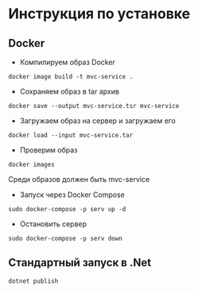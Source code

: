 # Инструкция по установке

## Docker

- Компилируем образ Docker

<code>docker image build -t mvc-service .</code>

- Сохраняем образ в tar архив

<code>docker save --output mvc-service.tsr mvc-service</code>

- Загружаем образ на сервер и загружаем его

<code>docker load --input mvc-service.tar</code>

- Проверим образ

<code>docker images</code>

Среди образов должен быть mvc-service

- Запуск через Docker Compose

<code>sudo docker-compose -p serv up -d</code>

- Остановить сервер

<code>sudo docker-compose -p serv down</code>

## Стандартный запуск в .Net

<code>dotnet publish</code>